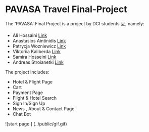 # PAVASA Travel Final-Project

The 'PAVASA' Final Project  is a project by DCI students :computer:, namely: 
- Ali Hossaini [Link](https://github.com/Hossaini1)
- Anastasios Aintinidis [Link](https://github.com/Taseos)
- Patrycja Wozniewicz [Link](https://github.com/Patison82)
- Viktoriia Kaliberda [Link](https://github.com/kaliberda97)
- Samira Hosseini [Link](https://github.com/samiraHs)
- Andreas Stroianetki [Link](https://github.com/Sandreass)

The project includes:
- Hotel & Flight Page 
- Cart
- Payment Page
- Flight & Hotel Search
- Sign In/Sign Up
- News , About & Contact  Page
- Chat Bot


![start page ] (../public/gif.gif)